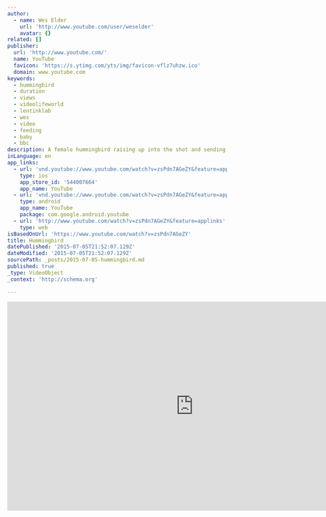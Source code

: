 ```yaml
---
author:
  - name: Wes Elder
    url: 'http://www.youtube.com/user/weselder'
    avatar: {}
related: []
publisher:
  url: 'http://www.youtube.com/'
  name: YouTube
  favicon: 'https://s.ytimg.com/yts/img/favicon-vflz7uhzw.ico'
  domain: www.youtube.com
keywords:
  - hummingbird
  - duration
  - views
  - videolifeworld
  - lentinklab
  - wes
  - video
  - feeding
  - baby
  - bbc
description: A female hummingbird raising up into the shot and sending amost a minute at the hummingbird feeder and then ducking back out of the frame. This clip also include a seperate nature soundtrack.
inLanguage: en
app_links:
  - url: 'vnd.youtube://www.youtube.com/watch?v=zsPdn7AGeZY&feature=applinks'
    type: ios
    app_store_id: '544007664'
    app_name: YouTube
  - url: 'vnd.youtube://www.youtube.com/watch?v=zsPdn7AGeZY&feature=applinks'
    type: android
    app_name: YouTube
    package: com.google.android.youtube
  - url: 'http://www.youtube.com/watch?v=zsPdn7AGeZY&feature=applinks'
    type: web
isBasedOnUrl: 'https://www.youtube.com/watch?v=zsPdn7AGeZY'
title: Hummingbird
datePublished: '2015-07-05T21:52:07.129Z'
dateModified: '2015-07-05T21:52:07.129Z'
sourcePath: _posts/2015-07-05-hummingbird.md
published: true
_type: VideoObject
_context: 'http://schema.org'

---
```

<iframe src="https://cdn.embedly.com/widgets/media.html?src=https%3A%2F%2Fwww.youtube.com%2Fembed%2FzsPdn7AGeZY%3Ffeature%3Doembed&amp;url=https%3A%2F%2Fwww.youtube.com%2Fwatch%3Fv%3DzsPdn7AGeZY&amp;image=https%3A%2F%2Fi.ytimg.com%2Fvi%2FzsPdn7AGeZY%2Fhqdefault.jpg&amp;key=b7d04c9b404c499eba89ee7072e1c4f7&amp;type=text%2Fhtml&amp;schema=youtube" width="854" height="480" scrolling="no" frameborder="0" allowfullscreen="allowfullscreen" style=""></iframe>